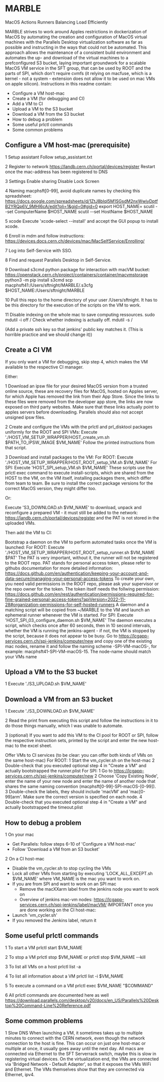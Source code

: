# MARBLE
MacOS Actions Runners Balancing Load Efficiently

MARBLE strives to work around Apples restrictions in dockerization of MacOS by automating the creation and configuration of MacOS virtual machines with the Parallels Desktop virtualization software as far as possible and instructing in the ways that could not be automated.
This approach allows the maintenance of a consistent build environment and automates the up- and download of the virtual machines to a prefconfigured S3 bucket, laying important groundwork for a scalable MacOS VM service in the SFT group, that can be used by ROOT and the parts of SPI, which don't require cvmfs (it relying on macfuse, which is a kernel - not a system - extension does not allow it to be used on mac VMs on apple silicon).
Instructions in this readme contain:
 - Configure a VM host-mac
 - Create a VM (for debugging and CI)
 - Add a VM to CI
 - Upload a VM to the S3 bucket
 - Download a VM from the S3 bucket
 - How to debug a problem
 - Some useful prlctl commands
 - Some common problems

Configure a VM host-mac (prerequisite)
-----
1 Setup assistant
  Follow setup_assistant.txt  

2 Register to network
  https://landb.cern.ch/portal/devices/register
  Restart once the mac-address has been registered to DNS
  
3 Settings
  Enable sharing
  Disable Lock Screen

4 Naming
  macphsft[0-99], avoid duplicate names by checking this spreadsheet: https://docs.google.com/spreadsheets/d/1ZtJ8blql5M1SGsdM2nxWwjyDptfB2YRQp6V_9MHI6cA/edit?pli=1&gid=0#gid=0
  export HOST_NAME=
  scutil --set ComputerName $HOST_NAME
  scutil --set HostName $HOST_NAME

5 xcode
  Execute 'xcode-select --install' and accept the GUI popup to install xcode.

6 Enroll in mdm and follow instructions: https://devices.docs.cern.ch/devices/mac/MacSelfService/Enrolling/
  
7 Log into Self-Service with SSO.

8 Find and request Parallels Desktop in Self-Service.

9 Download s3cmd python package for interaction with macVM bucket: https://openstack.cern.ch/project/containers/container/macvmstorage
  python3 -m pip install s3cmd
  scp macphsft41:/Users/sftnight/MARBLE/.s3cfg $HOST_NAME:/Users/sftnight/MARBLE

10 Pull this repo to the home directory of your user /Users/sftnight. It has to be this directory for the execution of the scripts on the VM to work.

11 Disable indexing on the whole mac to save computing ressources.
   sudo mdutil -i off /
   Check whether indexing is actually off.
   mdutil -s /

(Add a private ssh key so that jenkins' public key matches it. (This is horrible practice and we should change it))

Create a CI VM
-----
If you only want a VM for debugging, skip step 4, which makes the VM available to the respective CI manager.

Either:

1 Download an ipsw file for your desired MacOS version from a trusted online source, these are recovery files for MacOS, hosted on Apples server, for which Apple has removed the link from their App Store. Since the links to these files were removed from the developer app store, the links are now exposed on third party websites. Make sure that these links actually point to apples servers before downloading. Parallels should also not accept unsigned ipsw files.

2 Create and configure the VMs with the prlctl and prl_disktool packages uniformly for the ROOT and SPI VMs:
    Execute './HOST_VM_SETUP_WRAPPER/HOST_create_vm.sh $PATH_TO_IPSW_IMAGE $VM_NAME'
    Follow the printed instructions from that script.

3 Download and install packages to the VM:
    For ROOT:
      Execute './HOST_VM_SETUP_WRAPPER/HOST_ROOT_setup_VM.sh $VM_NAME'
    For SPI:
      Execute 'HOST_SPI_setup_VM.sh $VM_NAME'
    These scripts use the prlctl exec command to execute install-scripts, which are shared from the HOST to the VM, on the VM itself, installing packages there, which differ from team to team. Be sure to install the correct package versions for the correct MacOS version, they might differ too.

Or:

  Execute 'S3_DOWNLOAD.sh $VM_NAME' to download, unpack and reconfigure a prepared VM - it must still be added to the network: https://landb.cern.ch/portal/devices/register and the PAT is not stored in the uploaded VMs.

Then add the VM to CI:

  Bootstrap a daemon on the VM to perform automated tasks once the VM is launched:
    For ROOT:
      Execute './HOST_VM_SETUP_WRAPPER/HOST_ROOT_setup_runner.sh $VM_NAME $PAT'
      The PAT is very important, without it, the runner will not be registered to the ROOT repo. PAT stands for personal access token, please refer to githubs documentation for more detailed information: https://docs.github.com/en/authentication/keeping-your-account-and-data-secure/managing-your-personal-access-tokens
      To create your own, you need valid permissions in the ROOT repo, please ask your supervisor or the repo owner for the token.
      The token itself needs the follwing permission: 
      https://docs.github.com/en/rest/authentication/permissions-required-for-fine-grained-personal-access-tokens?apiVersion=2022-11-28#organization-permissions-for-self-hosted-runners
      A daemon and a matching script will be copied from ~/MARBLE to the VM and launch an ephemeral runner whenever the VM is started.
    For SPI:
      Execute 'HOST_SPI_03_configure_daemon.sh $VM_NAME'
      The daemon executes a script, which checks once after 60 seconds, then in 10 second intervals, whether the VM is running the jenkins-agent - if not, the VM is stopped by the script, because it does not appear to be busy.
      Go to https://lcgapp-services.cern.ch/spi-jenkins/computer/new and copy one of the existing mac nodes, rename it and follow the naming scheme <host-name>-SPI-VM-macOS-<macos-version>, for example: macphsft41-SPI-VM-macOS-15.
      The node-name should match your VMs name

Upload a VM to the S3 bucket
-----
1 Execute './S3_UPLOAD.sh $VM_NAME'

Download a VM from an S3 bucket
-----
1 Execute './S3_DOWNLOAD.sh $VM_NAME'

2 Read the print from executing this script and follow the instructions in it to do those things manually, which I was unable to automate.

3 (optional) If you want to add this VM to the CI pool for ROOT or SPI, follow the respective instruction sets, printed by the script and enter the new host-mac to the excel sheet.

Offer VMs to CI services (to be clear: you can offer both kinds of VMs on the same host-mac)
  For ROOT: 
    1 Start the vm_cycler.sh on the host-mac 
    2 Double-check that you executed optional step 4 in "Create a VM" and actually bootstrapped the runner.plist
  For SPI: 
    1 Go to https://lcgapp-services.cern.ch/spi-jenkins/computer/new
    2 Choose 'Copy Existing Node', enter the name of your new node and enter the name of another node that shares the same naming convention (macphsft[0-99]-SPI-macOS-[0-99]).
    3 Double-check the labels, they should include 'macVM' and 'mac[0-99]arm'. Make sure the correct version is specified on each node.
    4 Double-check that you executed optional step 4 in "Create a VM" and actually bootstrapped the timeout.plist

How to debug a problem
-----
1 On your mac
  - Get Parallels: follow steps 6-10 of 'Configure a VM host-mac'
  - Follow 'Download a VM from an S3 bucket'

2 On a CI host-mac
  - Disable the vm_cycler.sh to stop cycling the VMs
  - Lock all other VMs from starting by executing 'LOCK_ALL_EXCEPT.sh $VM_NAME' where VM_NAME is the mac you want to work on.
  - If you are from SPI and want to work on an SPI mac
    - Remove the macXXarm label from the jenkins node you want to work on
    - Overview of jenkins mac-vm nodes: https://lcgapp-services.cern.ch/spi-jenkins/label/macVM/
  IMPORTANT once you are done working on the CI host-mac:
  - Launch 'vm_cycler.sh'
  - If you removed the Jenkins label, return it

Some useful prlctl commands
-----
1 To start a VM
prlctl start $VM_NAME

2 To stop a VM
prlctl stop $VM_NAME or prlctl stop $VM_NAME --kill

3 To list all VMs on a host
prlctl list -a

4 To list all information about a VM
prlctl list -i $VM_NAME

5 To execute a command on a VM
prlctl exec $VM_NAME "$COMMAND"

6 All prlctl commands are documented here as well
https://download.parallels.com/desktop/v20/docs/en_US/Parallels%20Desktop%20Command-Line%20Reference.pdf

Some common problems
-----
1 Slow DNS
When launching a VM, it sometimes takes up to multiple minutes to connect with the CERN network, even though the network connection to the host is fine.
This can occur on just one host-mac or multiple at once, it usually goes away until the next day. All macs are connected via Ethernet to the SFT Serverrack switch, maybe this is slow in registering virtual devices.
On the virtualization end, the VMs are connected via 'Bridged Network - Default Adapter', so that it exposes the VMs WiFi and Ethernet.
The VMs themselves show that they are connected via Ethernet, ipv4.
